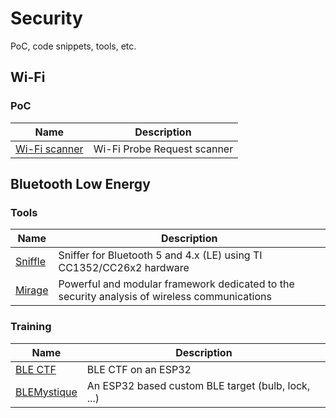 # Security
PoC, code snippets, tools, etc.

## Wi-Fi
### PoC
| Name        | Description |
| ----------- | ----------- |
| [Wi-Fi scanner](wifi_probe_request_scanner/) | Wi-Fi Probe Request scanner |

## Bluetooth Low Energy
### Tools

| Name        | Description |
| ----------- | ----------- |
| [Sniffle](https://github.com/nccgroup/Sniffle) | Sniffer for Bluetooth 5 and 4.x (LE) using TI CC1352/CC26x2 hardware |
| [Mirage](https://homepages.laas.fr/rcayre/mirage-documentation/overview.html) | Powerful and modular framework dedicated to the security analysis of wireless communications |


### Training
| Name        | Description |
| ----------- | ----------- |
| [BLE CTF](https://github.com/hackgnar/ble_ctf) | BLE CTF on an ESP32 |
| [BLEMystique](https://github.com/pentesteracademy/blemystique) | An ESP32 based custom BLE target (bulb, lock, ...) |